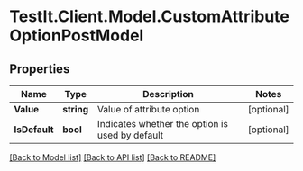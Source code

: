 # TestIt.Client.Model.CustomAttributeOptionPostModel

## Properties

Name | Type | Description | Notes
------------ | ------------- | ------------- | -------------
**Value** | **string** | Value of attribute option | [optional] 
**IsDefault** | **bool** | Indicates whether the option is used by default | [optional] 

[[Back to Model list]](../README.md#documentation-for-models) [[Back to API list]](../README.md#documentation-for-api-endpoints) [[Back to README]](../README.md)

